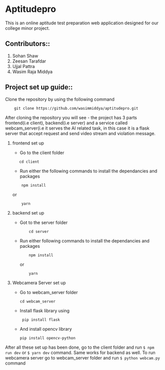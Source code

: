 # Aptitudepro
This is an online aptitude test preparation web application designed for our college minor project.

## Contributors::
1. Sohan Shaw
2. Zeesan Tarafdar
3. Ujjal Pattra
4. Wasim Raja Middya


## Project set up guide::
Clone the repository by using the following command
```shell
    git clone https://github.com/wasimmiddya/aptitudepro.git
```
After cloning the repository you will see -
the project has 3 parts frontend(i.e client), backend(i.e server) and a service called webcam_server(i.e it serves the AI related task, in this case it is a flask server that accept request and send video stream and violation message.

1. frontend set up
    - Go to the client folder
     ```shell
        cd client
     ```
    - Run either the following commands to install the dependancies and packages
    ```shell
        npm install
    ```
    or
   ```shell
       yarn
   ```
3. backend set up
   - Got to the server folder
     ```shell
         cd server
     ```
   - Run either following commands to install the dependancies and packages
     ```shell
         npm install
     ```
     or
     ```shell
         yarn
     ```

4. Webcamera Server set up
   - Go to webcam_server folder
     ```shell
     cd webcam_server
     ```
   - Install flask library using
     ```shell
      pip install flask
     ```
   - And install opencv library
     ```shell
     pip install opencv-python
     ```


  After all these set up has been done, go to the client folder and run ```$ npm run dev``` or ```$ yarn dev``` command. Same works for backend as well.
  To run webcamera server go to webcam_server folder and run ```$ python webcam.py``` command
